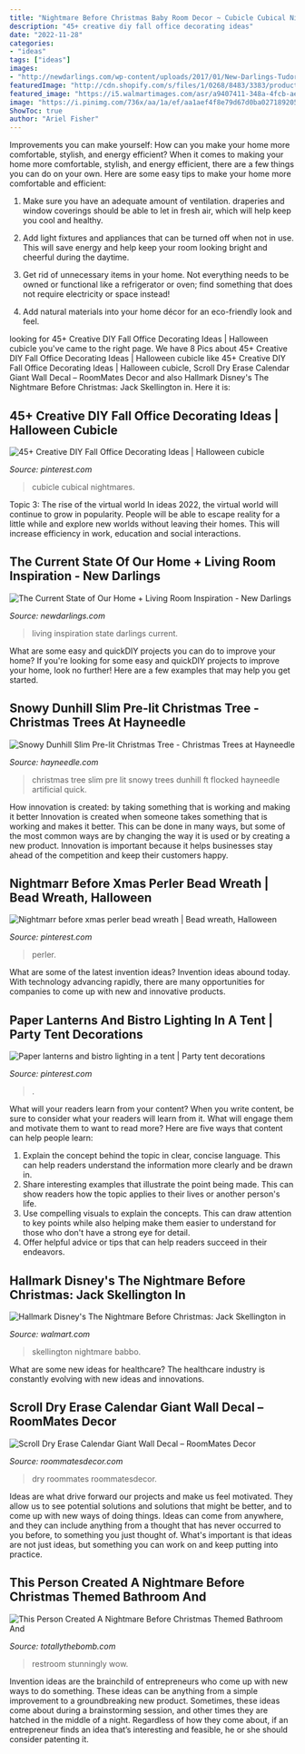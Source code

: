 ```yaml
---
title: "Nightmare Before Christmas Baby Room Decor ~ Cubicle Cubical Nightmares"
description: "45+ creative diy fall office decorating ideas"
date: "2022-11-28"
categories:
- "ideas"
tags: ["ideas"]
images:
- "http://newdarlings.com/wp-content/uploads/2017/01/New-Darlings-Tudor-Home-Living-Room-Progress-and-Inspiration-e1484158195515.jpg"
featuredImage: "http://cdn.shopify.com/s/files/1/0268/8483/3383/products/RMK2477SLM-1_1200x1200.jpg?v=1585755840"
featured_image: "https://i5.walmartimages.com/asr/a9407411-348a-4fcb-ae5e-45a363dbae67_1.824b33e43ab48818b0f424584b28d8ab.jpeg"
image: "https://i.pinimg.com/736x/aa/1a/ef/aa1aef4f8e79d67d0ba02718920575db.jpg"
ShowToc: true
author: "Ariel Fisher"
---
```



Improvements you can make yourself: How can you make your home more comfortable, stylish, and energy efficient?
When it comes to making your home more comfortable, stylish, and energy efficient, there are a few things you can do on your own. Here are some easy tips to make your home more comfortable and efficient: 
1. Make sure you have an adequate amount of ventilation. draperies and window coverings should be able to let in fresh air, which will help keep you cool and healthy.

2. Add light fixtures and appliances that can be turned off when not in use. This will save energy and help keep your room looking bright and cheerful during the daytime.

3. Get rid of unnecessary items in your home. Not everything needs to be owned or functional like a refrigerator or oven; find something that does not require electricity or space instead!

4. Add natural materials into your home décor for an eco-friendly look and feel.

	

		
looking for 45+ Creative DIY Fall Office Decorating Ideas | Halloween cubicle you've came to the right page. We have 8 Pics about 45+ Creative DIY Fall Office Decorating Ideas | Halloween cubicle like 45+ Creative DIY Fall Office Decorating Ideas | Halloween cubicle, Scroll Dry Erase Calendar Giant Wall Decal – RoomMates Decor and also Hallmark Disney&#039;s The Nightmare Before Christmas: Jack Skellington in. Here it is:
		
    
## 45+ Creative DIY Fall Office Decorating Ideas | Halloween Cubicle

<img loading=lazy src="https://i.pinimg.com/736x/b0/6f/c4/b06fc4e826526bb3f02e484f39520192.jpg" onerror="this.onerror=null;this.src='https://tse1.mm.bing.net/th?id=OIP.VD8QSuT-vCRJxNUEgSztwAHaJ3&amp;pid=15.1';" alt="45+ Creative DIY Fall Office Decorating Ideas | Halloween cubicle">

_Source: pinterest.com_

>cubicle cubical nightmares. 

	

Topic 3: The rise of the virtual world
In ideas 2022, the virtual world will continue to grow in popularity. People will be able to escape reality for a little while and explore new worlds without leaving their homes. This will increase efficiency in work, education and social interactions.

    
## The Current State Of Our Home + Living Room Inspiration - New Darlings

<img loading=lazy src="http://newdarlings.com/wp-content/uploads/2017/01/New-Darlings-Tudor-Home-Living-Room-Progress-and-Inspiration-e1484158195515.jpg" onerror="this.onerror=null;this.src='https://tse3.mm.bing.net/th?id=OIP.gPxXCugU5oa5Eg-w1h7CPAHaJ3&amp;pid=15.1';" alt="The Current State of Our Home + Living Room Inspiration - New Darlings">

_Source: newdarlings.com_

>living inspiration state darlings current. 

	

What are some easy and quickDIY projects you can do to improve your home?
If you're looking for some easy and quickDIY projects to improve your home, look no further! Here are a few examples that may help you get started.

    
## Snowy Dunhill Slim Pre-lit Christmas Tree - Christmas Trees At Hayneedle

<img loading=lazy src="http://images.hayneedle.com/mgen/master:NATC040.jpg" onerror="this.onerror=null;this.src='https://tse1.mm.bing.net/th?id=OIP.8eede4wLcWtEbEMPk-LHDAHaHa&amp;pid=15.1';" alt="Snowy Dunhill Slim Pre-lit Christmas Tree - Christmas Trees at Hayneedle">

_Source: hayneedle.com_

>christmas tree slim pre lit snowy trees dunhill ft flocked hayneedle artificial quick. 

	

How innovation is created: by taking something that is working and making it better
Innovation is created when someone takes something that is working and makes it better. This can be done in many ways, but some of the most common ways are by changing the way it is used or by creating a new product. Innovation is important because it helps businesses stay ahead of the competition and keep their customers happy.

    
## Nightmarr Before Xmas Perler Bead Wreath | Bead Wreath, Halloween

<img loading=lazy src="https://i.pinimg.com/736x/aa/1a/ef/aa1aef4f8e79d67d0ba02718920575db.jpg" onerror="this.onerror=null;this.src='https://tse1.mm.bing.net/th?id=OIP.mgvsrj38giwanJO5xdp1lgHaJ3&amp;pid=15.1';" alt="Nightmarr before xmas perler bead wreath | Bead wreath, Halloween">

_Source: pinterest.com_

>perler. 

	

What are some of the latest invention ideas?
Invention ideas abound today. With technology advancing rapidly, there are many opportunities for companies to come up with new and innovative products.

    
## Paper Lanterns And Bistro Lighting In A Tent | Party Tent Decorations

<img loading=lazy src="https://i.pinimg.com/736x/c5/a2/70/c5a270e91416d054a9254e6b2e815478.jpg" onerror="this.onerror=null;this.src='https://tse3.mm.bing.net/th?id=OIP.pMLW3a9NjGuOVtm33jtn9AHaIM&amp;pid=15.1';" alt="Paper lanterns and bistro lighting in a tent | Party tent decorations">

_Source: pinterest.com_

>. 

	

What will your readers learn from your content?
When you write content, be sure to consider what your readers will learn from it. What will engage them and motivate them to want to read more? Here are five ways that content can help people learn: 
1. Explain the concept behind the topic in clear, concise language. This can help readers understand the information more clearly and be drawn in.
2. Share interesting examples that illustrate the point being made. This can show readers how the topic applies to their lives or another person's life. 
3. Use compelling visuals to explain the concepts. This can draw attention to key points while also helping make them easier to understand for those who don't have a strong eye for detail. 
4. Offer helpful advice or tips that can help readers succeed in their endeavors.

    
## Hallmark Disney&#039;s The Nightmare Before Christmas: Jack Skellington In

<img loading=lazy src="https://i5.walmartimages.com/asr/a9407411-348a-4fcb-ae5e-45a363dbae67_1.824b33e43ab48818b0f424584b28d8ab.jpeg" onerror="this.onerror=null;this.src='https://tse3.mm.bing.net/th?id=OIP.y4XJNTGLabiRu0-1RBxOswHaHa&amp;pid=15.1';" alt="Hallmark Disney&#039;s The Nightmare Before Christmas: Jack Skellington in">

_Source: walmart.com_

>skellington nightmare babbo. 

	

What are some new ideas for healthcare?
The healthcare industry is constantly evolving with new ideas and innovations.

    
## Scroll Dry Erase Calendar Giant Wall Decal – RoomMates Decor

<img loading=lazy src="http://cdn.shopify.com/s/files/1/0268/8483/3383/products/RMK2477SLM-1_1200x1200.jpg?v=1585755840" onerror="this.onerror=null;this.src='https://tse3.mm.bing.net/th?id=OIP.nATNNb1q438K4IuTNjuAVgHaHa&amp;pid=15.1';" alt="Scroll Dry Erase Calendar Giant Wall Decal – RoomMates Decor">

_Source: roommatesdecor.com_

>dry roommates roommatesdecor. 

	

Ideas are what drive forward our projects and make us feel motivated. They allow us to see potential solutions and solutions that might be better, and to come up with new ways of doing things. Ideas can come from anywhere, and they can include anything from a thought that has never occurred to you before, to something you just thought of. What's important is that ideas are not just ideas, but something you can work on and keep putting into practice.

    
## This Person Created A Nightmare Before Christmas Themed Bathroom And

<img loading=lazy src="https://cdn.totallythebomb.com/wp-content/uploads/2020/08/The-Nightmare-Before-Christmas-5-525x700.jpg" onerror="this.onerror=null;this.src='https://tse1.mm.bing.net/th?id=OIP.Gdm9hs3DbJDj4FKDZrMZFwHaJ4&amp;pid=15.1';" alt="This Person Created A Nightmare Before Christmas Themed Bathroom And">

_Source: totallythebomb.com_

>restroom stunningly wow. 

	

Invention ideas are the brainchild of entrepreneurs who come up with new ways to do something. These ideas can be anything from a simple improvement to a groundbreaking new product. Sometimes, these ideas come about during a brainstorming session, and other times they are hatched in the middle of a night. Regardless of how they come about, if an entrepreneur finds an idea that’s interesting and feasible, he or she should consider patenting it.

